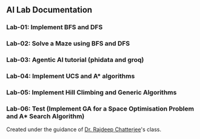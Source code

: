## AI Lab Documentation


### Lab-01: Implement BFS and DFS

### Lab-02: Solve a Maze using BFS and DFS

### Lab-03: Agentic AI tutorial (phidata and groq)

### Lab-04: Implement UCS and A* algorithms

### Lab-05: Implement Hill Climbing and Generic Algorithms

### Lab-06: Test (Implement GA for a Space Optimisation Problem and A* Search Algorithm)




Created under the guidance of [Dr. Rajdeep Chatterjee](https://github.com/cserajdeep)'s class.
